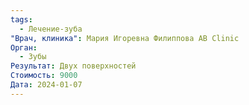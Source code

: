 ```yaml
---
tags:
  - Лечение-зуба
"Врач, клиника": Мария Игоревна Филиппова AB Clinic
Орган:
  - Зубы
Результат: Двух поверхностей
Стоимость: 9000
Дата: 2024-01-07
---
```

